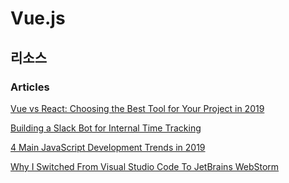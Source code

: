 # Vue.js

## 리소스

### Articles

[Vue vs React: Choosing the Best Tool for Your Project in 2019](https://www.codica.com/blog/react-vs-vue-2019/)

[Building a Slack Bot for Internal Time Tracking](https://www.codica.com/blog/time-tracking-with-slack-bot/)

[4 Main JavaScript Development Trends in 2019](https://www.codica.com/blog/4-top-javascript-trends-2019/)

[Why I Switched From Visual Studio Code To JetBrains WebStorm](https://dev.to/mokkapps/why-i-switched-from-visual-studio-code-to-jetbrains-webstorm-939)
